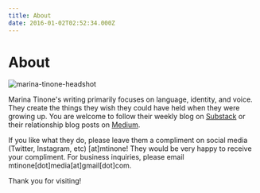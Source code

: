 ```yaml
---
title: About
date: 2016-01-02T02:52:34.000Z
---
```

# About

![marina-tinone-headshot](/images/marina-tinone-headshot.webp)

Marina Tinone's writing primarily focuses on language, identity, and voice. They create the things they wish they could have held when they were growing up. You are welcome to follow their weekly blog on [Substack](https://mtinone.substack.com/p/coming-soon) or their relationship blog posts on [Medium](https://medium.com/@mtinone). 

If you like what they do, please leave them a compliment on social media (Twitter, Instagram, etc) \[at]mtinone! They would be very happy to receive your compliment. For business inquiries, please email mtinone\[dot]media\[at]gmail\[dot]com. 

Thank you for visiting!